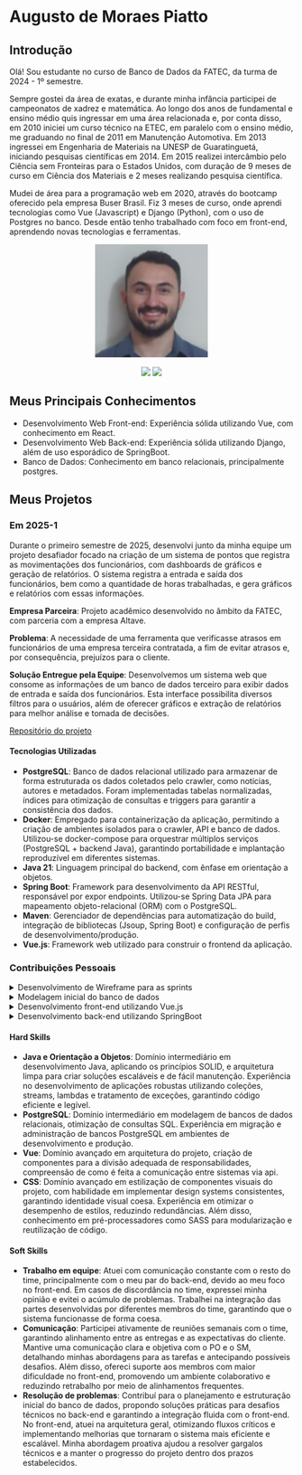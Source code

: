 # Augusto de Moraes Piatto

## Introdução

Olá! Sou estudante no curso de Banco de Dados da FATEC, da turma de 2024 - 1º semestre.

Sempre gostei da área de exatas, e durante minha infância participei de campeonatos de xadrez e matemática. Ao longo dos anos de fundamental e ensino médio quis ingressar em uma área relacionada e, por conta disso, em 2010 iniciei um curso técnico na ETEC, em paralelo com o ensino médio, me graduando no final de 2011 em Manutenção Automotiva. Em 2013 ingressei em Engenharia de Materiais na UNESP de Guaratinguetá, iniciando pesquisas científicas em 2014. Em 2015 realizei intercâmbio pelo Ciência sem Fronteiras para o Estados Unidos, com duração de 9 meses de curso em Ciência dos Materiais e 2 meses realizando pesquisa científica.

Mudei de área para a programação web em 2020, através do bootcamp oferecido pela empresa Buser Brasil. Fiz 3 meses de curso, onde aprendi tecnologias como Vue (Javascript) e Django (Python), com o uso de Postgres no banco. Desde então tenho trabalhado com foco em front-end, aprendendo novas tecnologias e ferramentas.

<p align="center">
  <img src="fotos/foto-perfil.png" alt="Minha Foto" width="200">
</p>

<div align = center>
 <a href="[https://www.linkedin.com/in/dsf21/](https://www.linkedin.com/in/augusto-piatto/)" target="_blank"><img src="https://img.shields.io/badge/LinkedIn-0077B5?style=for-the-badge&logo=linkedin&logoColor=white" target="_blank"></a>
 <a href="[https://github.com/DaviSFS21](https://github.com/augustopiatto)" target="_blank"><img src="https://img.shields.io/badge/github-000000?style=for-the-badge&logo=github" target="_blank"></a>
</div>

## Meus Principais Conhecimentos
* Desenvolvimento Web Front-end: Experiência sólida utilizando Vue, com conhecimento em React.
* Desenvolvimento Web Back-end: Experiência sólida utilizando Django, além de uso esporádico de SpringBoot.
* Banco de Dados: Conhecimento em banco relacionais, principalmente postgres.

## Meus Projetos

### Em 2025-1
Durante o primeiro semestre de 2025, desenvolvi junto da minha equipe um projeto desafiador focado na criação de um sistema de pontos que registra as movimentações dos funcionários, com dashboards de gráficos e geração de relatórios. O sistema registra a entrada e saída dos funcionários, bem como a quantidade de horas trabalhadas, e gera gráficos e relatórios com essas informações.

**Empresa Parceira**: Projeto acadêmico desenvolvido no âmbito da FATEC, com parceria com a empresa Altave.

**Problema**: A necessidade de uma ferramenta que verificasse atrasos em funcionários de uma empresa terceira contratada, a fim de evitar atrasos e, por consequência, prejuízos para o cliente.

**Solução Entregue pela Equipe**: Desenvolvemos um sistema web que consome as informações de um banco de dados terceiro para exibir dados de entrada e saída dos funcionários. Esta interface possibilita diversos filtros para o usuários, além de oferecer gráficos e extração de relatórios para melhor análise e tomada de decisões.

[Repositório do projeto](https://github.com/SQLutions-FATEC/API-3-Semestre)

#### Tecnologias Utilizadas
* **PostgreSQL**: Banco de dados relacional utilizado para armazenar de forma estruturada os dados coletados pelo crawler, como notícias, autores e metadados. Foram implementadas tabelas normalizadas, índices para otimização de consultas e triggers para garantir a consistência dos dados.
* **Docker**: Empregado para containerização da aplicação, permitindo a criação de ambientes isolados para o crawler, API e banco de dados. Utilizou-se docker-compose para orquestrar múltiplos serviços (PostgreSQL + backend Java), garantindo portabilidade e implantação reproduzível em diferentes sistemas.
* **Java 21**: Linguagem principal do backend, com ênfase em orientação a objetos.
* **Spring Boot**: Framework para desenvolvimento da API RESTful, responsável por expor endpoints. Utilizou-se Spring Data JPA para mapeamento objeto-relacional (ORM) com o PostgreSQL.
* **Maven**: Gerenciador de dependências para automatização do build, integração de bibliotecas (Jsoup, Spring Boot) e configuração de perfis de desenvolvimento/produção.
* **Vue.js**: Framework web utilizado para construir o frontend da aplicação.

### Contribuições Pessoais
<details>
  <summary>Desenvolvimento de Wireframe para as sprints</summary>
  Na imagem abaixo é exibida uma visão geral das telas criadas, que foi utilizado o software Figma para criá-lo e compartilhar entre o cliente e o resto do time.
  <p align="center">
    <img src="fotos/wireframe.png" alt="Wireframe">
  </p>
  A partir do design foram criadas as user-stories que podem ser vistas [aqui no github](https://github.com/SQLutions-FATEC/API-3-Semestre?tab=readme-ov-file#-backlogs--user-stories) do projeto, assim sendo durante todo o desenvolvimento do projeto foi-se utilizado as duas documentações apresentadas para guiar a compreensão do que seria desenvolvido nas sprints.
</details>

<details>
  <summary>Modelagem inicial do banco de dados</summary>
  Juntamente com outros membros do grupo, montamos uma estrutura inicial das tabelas e relacionamentos do banco de dados. A ideia era fazer uma estrutura que nos servisse nos primeiros fluxos mapeados, sem grande visibilidade para o futuro, e montar um dump para esse banco que subia juntamente com o Docker, dessa forma não haveriam tantos conflitos quando precisássemos alterar algum relacionamento, tabela ou construir algo a mais.

<p align="center">
  <img src="fotos/modelagem.png" alt="Modelagem">
</p>
</details>

<details>
  <summary>Desenvolvimento front-end utilizando Vue.js</summary>
  Durante o semestre, além do design do Figma, participei ativamente da criação das operações CRUD (Create, Read, Update, Delete), fundamentais para a gestão de dados do sistema. Um dos fluxos críticos sob minha responsabilidade foi a tela de gráficos e dashboards, funcionalidade estratégica que exibia todo o conjunto de informações que o banco de dados possuía.
  De modo geral, atuei em todas as telas do projeto, padronizando tanto código como visual e tentando otimizar o fluxo para o usuário final. Participei constantemente de conversas com PO para tirar ideias e melhorias com sugestões do cliente.
  Por atuar na área e ter um maior conhecimento, auxiliei os desenvolvedores que também atuavam no front-end e realizei CRs constantes.
  Foram pontos de atuação:

  <details>
    <summary>Definição de bibliotecas ao projeto</summary>
    Seleção estratégica de bibliotecas para garantir desempenho, escalabilidade e eficiência no desenvolvimento do projeto.
    <p align="center">
      <img src="fotos/bibliotecas.png" alt="Bibliotecas">
    </p>
  </details>
  <details>
    <summary>Definição de padrão de estilos para identidade visual</summary>
    Estabelecimento de um design system consistente para garantir uma identidade visual coesa e profissional ao projeto.
    <p align="center">
      <img src="fotos/design-system.png" alt="Design-system">
    </p>
  </details>
  <details>
    <summary>Dashboard</summary>
    Criação de uma interface visual interativa para exibir dados de forma clara e estratégica, auxiliando na tomada de decisões.
    <p align="center">
      <img src="fotos/dashboard.png" alt="Dashboard">
    </p>
  </details>
  <details>
    <summary>CRUD</summary>
    Implementação de operações CRUD (Create, Read, Update, Delete) para facilitar a gestão e manipulação de dados no sistema.
    <p align="center">
      <img src="fotos/crud.png" alt="Crud">
    </p>
  </details>
</details>

<details>
  <summary>Desenvolvimento back-end utilizando SpringBoot</summary>
  Durante o desenvolvimento do projeto, atuei pontualmente realizando alguns bugs que surgiram, principalmente quando impactavam minhas tarefas no front-end, e atuei mais frequentemente nas últimas semanas, próximo à entrega. Foram pontos de correções:

  <details>
    <summary>Paginações</summary>
    Implementação de paginação para otimizar a exibição de grandes volumes de dados, garantindo melhor desempenho e usabilidade.
    <p align="center">
      <img src="fotos/paginacao.png" alt="Paginacao">
    </p>
  </details>
  <details>
    <summary>Endpoints de listagem</summary>
    Criação de endpoints de listagem para facilitar a recuperação e exibição de dados de forma eficiente e organizada.
    <p align="center">
      <img src="fotos/listagem.png" alt="Listagem">
    </p>
  </details>
  <details>
    <summary>Estruturação de dados (DTO)</summary>
    Definição e implementação de DTOs (Data Transfer Objects) para organizar e otimizar a transferência de dados entre as camadas da aplicação.
    <p align="center">
      <img src="fotos/dto.png" alt="Dto">
    </p>
  </details>
  <details>
    <summary>Ajustes de queries</summary>
    Otimização e correção de queries para melhorar o desempenho e garantir a precisão na manipulação e recuperação de dados.
    <p align="center">
      <img src="fotos/query.png" alt="Query">
    </p>
  </details>

  <details>
    <summary>Padronização de código</summary>
    Estabelecimento de padrões de código para garantir consistência, legibilidade e manutenção eficiente do projeto.
    <p align="center">
      <img src="fotos/padronizacao.png" alt="Padronizacao">
    </p>
  </details>
</details>

#### Hard Skills
* **Java e Orientação a Objetos**: Domínio intermediário em desenvolvimento Java, aplicando os princípios SOLID, e arquitetura limpa para criar soluções escaláveis e de fácil manutenção. Experiência no desenvolvimento de aplicações robustas utilizando coleções, streams, lambdas e tratamento de exceções, garantindo código eficiente e legível.
* **PostgreSQL**: Domínio intermediário em modelagem de bancos de dados relacionais, otimização de consultas SQL. Experiência em migração e administração de bancos PostgreSQL em ambientes de desenvolvimento e produção.
* **Vue**: Domínio avançado em arquitetura do projeto, criação de componentes para a divisão adequada de responsabilidades, compreensão de como é feita a comunicação entre sistemas via api.
* **CSS**: Domínio avançado em estilização de componentes visuais do projeto, com habilidade em implementar design systems consistentes, garantindo identidade visual coesa. Experiência em otimizar o desempenho de estilos, reduzindo redundâncias. Além disso, conhecimento em pré-processadores como SASS para modularização e reutilização de código.

#### Soft Skills
* **Trabalho em equipe**: Atuei com comunicação constante com o resto do time, principalmente com o meu par do back-end, devido ao meu foco no front-end. Em casos de discordância no time, expressei minha opinião e evitei o acúmulo de problemas. Trabalhei na integração das partes desenvolvidas por diferentes membros do time, garantindo que o sistema funcionasse de forma coesa.
* **Comunicação**: Participei ativamente de reuniões semanais com o time, garantindo alinhamento entre as entregas e as expectativas do cliente. Mantive uma comunicação clara e objetiva com o PO e o SM, detalhando minhas abordagens para as tarefas e antecipando possíveis desafios. Além disso, ofereci suporte aos membros com maior dificuldade no front-end, promovendo um ambiente colaborativo e reduzindo retrabalho por meio de alinhamentos frequentes.
* **Resolução de problemas**: Contribuí para o planejamento e estruturação inicial do banco de dados, propondo soluções práticas para desafios técnicos no back-end e garantindo a integração fluida com o front-end. No front-end, atuei na arquitetura geral, otimizando fluxos críticos e implementando melhorias que tornaram o sistema mais eficiente e escalável. Minha abordagem proativa ajudou a resolver gargalos técnicos e a manter o progresso do projeto dentro dos prazos estabelecidos.
